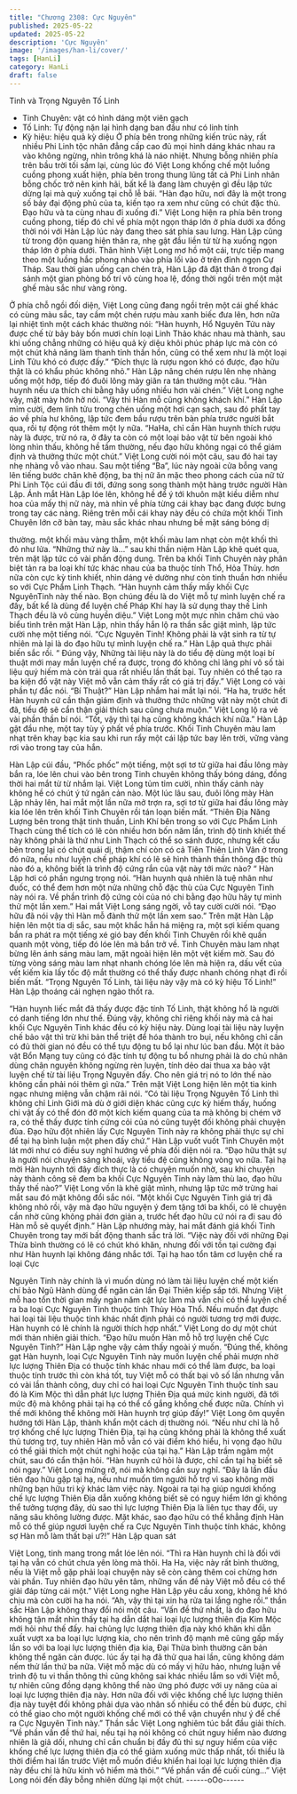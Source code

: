 ```yaml
---
title: "Chương 2308: Cực Nguyên"
published: 2025-05-22
updated: 2025-05-22
description: 'Cực Nguyên'
image: '/images/han-li/cover/'
tags: [HanLi]
category: HanLi
draft: false
---
```


Tinh và Trọng Nguyên Tố Linh

- Tinh Chuyên: vật có hình dáng một viên gạch
- Tố Linh: Tự động nặn lại hình dạng ban đầu như có linh tính
- Kỳ hiệu: hiệu quả kỳ diệu
Ở phía bên trong những kiến trúc này, rất nhiều Phi Linh tộc nhân
đẳng cấp cao đủ mọi hình dáng khác nhau ra vào không ngừng,
nhìn trông khá là náo nhiệt.
Nhưng bỗng nhiên phía trên bầu trời tối sầm lại, cùng lúc đó Việt
Long khống chế một luồng cuồng phong xuất hiện, phía bên trong
thung lũng tất cả Phi Linh nhân bỗng chốc trở nên kinh hãi, bất kể
là đang làm chuyện gì đều lập tức dừng lại mà quỳ xuống tại chỗ
lễ bái.
“Hàn đạo hữu, nơi đây là một trong số bảy đại động phủ của ta,
kiến tạo ra xem như cũng có chút đặc thù. Đạo hữu và ta cùng
nhau đi xuống đi.” Việt Long hiện ra phía bên trong cuồng phong,
tiếp đó chỉ về phía một ngọn tháp lớn ở phía dưới xa đồng thời
nói với Hàn Lập lúc này đang theo sát phía sau lưng.
Hàn Lập cũng từ trong độn quang hiện thân ra, nhẹ gật đầu liền
từ từ hạ xuống ngọn tháp lớn ở phía dưới.
Thân hình Việt Long mơ hồ một cái, trực tiếp mang theo một
luồng hắc phong nhào vào phía lối vào ở trên đỉnh ngọn Cự Tháp.
Sau thời gian uống cạn chén trà, Hàn Lập đã đặt thân ở trong đại
sảnh một gian phòng bố trí vô cùng hoa lệ, đồng thời ngồi trên
một mặt ghế màu sắc như vàng ròng.

Ở phía chỗ ngồi đối diện, Việt Long cũng đang ngồi trên một cái
ghế khác có cùng màu sắc, tay cầm một chén rượu màu xanh
biếc đưa lên, hơn nữa lại nhiệt tình một cách khác thường nói:
“Hàn huynh, Hổ Nguyên Tửu này được chế từ bảy bảy bốn mươi
chín loại Linh Thảo khác nhau mà thành, sau khi uống chẳng
những có hiệu quả kỳ diệu khôi phúc pháp lực mà còn có một
chút khả năng làm thanh tỉnh thần hồn, cũng có thể xem như là
một loại Linh Tửu khó có được đấy.”
“Đích thực là rượu ngon khó có được, đạo hữu thật là có khẩu
phúc không nhỏ.” Hàn Lập nâng chén rượu lên nhẹ nhàng uống
một hớp, tiếp đó đuôi lông mày giãn ra tán thưởng một câu.
“Hàn huynh nếu ưa thích chi bằng hãy uống nhiều hơn vài chén.”
Việt Long nghe vậy, mặt mày hớn hở nói.
“Vậy thì Hàn mỗ cũng không khách khí.” Hàn Lập mỉm cười, đem
linh tửu trong chén uống một hơi cạn sạch, sau đó phất tay áo về
phía hư không, lập tức đem bầu rượu trên bàn phía trước người
bắt qua, rồi tự động rót thêm một ly nữa.
“HaHa, chỉ cần Hàn huynh thích rượu này là được, trừ nó ra, ở
đây ta còn có một loại bảo vật từ bên ngoài khó lòng nhìn thấu,
không hề tầm thường, nếu đạo hữu không ngại có thể giám định
và thưởng thức một chút.” Việt Long cười nói một câu, sau đó hai
tay nhẹ nhàng vỗ vào nhau.
Sau một tiếng “Ba”, lúc này ngoài cửa bỗng vang lên tiếng bước
chân khẽ động, ba thị nữ ăn mặc theo phong cách của nữ tử Phi
Linh Tộc cúi đầu đi tới, đứng song song thành một hàng trước
người Hàn Lập.
Ánh mắt Hàn Lập lóe lên, không hề để ý tới khuôn mặt kiều diễm
như hoa của mấy thị nữ này, mà nhìn về phía từng cái khay bạc
đang được bưng trong tay các nàng.
Riêng trên mỗi cái khay này đều có chứa một khối Tinh Chuyên
lớn cỡ bàn tay, màu sắc khác nhau nhưng bề mặt sáng bóng dị

thường. một khối màu vàng thẫm, một khối màu lam nhạt còn một
khối thì đỏ như lửa.
“Những thứ này là…” sau khi thần niệm Hàn Lập khẽ quét qua,
trên mặt lập tức có vài phần động dung.
Trên ba khối Tinh Chuyên này phân biệt tản ra ba loại khí tức
khác nhau của ba thuộc tính Thổ, Hỏa Thủy. hơn nữa còn cực kỳ
tinh khiết, nhìn dáng vẻ dường như còn tinh thuần hơn nhiều so
với Cực Phẩm Linh Thạch.
“Hàn huynh cảm thấy mấy khối Cực NguyênTinh này thế nào.
Bọn chúng đều là do Việt mỗ tự mình luyện chế ra đấy, bất kể là
dùng để luyện chế Pháp Khí hay là sử dụng thay thế Linh Thạch
đều là vô cùng huyền diệu.” Việt Long một mực nhìn chăm chú
vào biểu tình trên mặt Hàn Lập, nhìn thấy hắn lộ ra thần sắc giật
mình, lập tức cười nhẹ một tiếng nói.
“Cực Nguyên Tinh! Không phải là vật sinh ra từ tự nhiên mà lại là
do đạo hữu tự mình luyện chế ra.” Hàn Lập quả thực phải biến
sắc rồi.
“ Đúng vậy, Những tài liệu này là do tiểu đệ dùng một loại bí thuật
mới may mắn luyện chế ra được, trong đó không chỉ lãng phí vô
số tài liệu quý hiếm mà còn trải qua rất nhiều lần thất bại. Tuy
nhiên có thể tạo ra ba kiện đồ vật này Việt mỗ vẫn cảm thấy rất có
giá trị đấy.” Việt Long có vài phần tự đắc nói.
“Bí Thuật?” Hàn Lập nhắm hai mắt lại nói.
“Ha ha, trước hết Hàn huynh cứ cần thận giám định và thưởng
thức những vật này một chút đi đã, tiểu đệ sẽ cẩn thận giải thích
sau cũng chưa muộn.” Việt Long lộ ra vẻ vài phần thần bí nói.
“Tốt, vậy thì tại hạ cũng không khách khí nữa.” Hàn Lập gật đầu
nhẹ, một tay tùy ý phất về phía trước.
Khối Tinh Chuyên màu lam nhạt trên khay bạc kia sau khi run rẩy
một cái lập tức bay lên trời, vững vàng rơi vào trong tay của hắn.

Hàn Lập cúi đầu, “Phốc phốc” một tiếng, một sợi tơ từ giữa hai
đầu lông mày bắn ra, lóe lên chui vào bên trong Tinh chuyên
không thấy bóng dáng, đồng thời hai mắt từ từ nhắm lại.
Việt Long tủm tỉm cười, nhìn thấy cảnh này không hề có chút ý tứ
ngăn cản nào.
Một lúc lâu sau, đuôi lông mày Hàn Lập nhảy lên, hai mắt một lần
nữa mở trợn ra, sợi tơ từ giữa hai đầu lông mày kia lóe lên trên
khối Tinh Chuyên rồi tán loạn biến mất.
“Thiên Địa Năng Lượng bên trong thật tinh thuần, Linh Khí bên
trong so với Cực Phẩm Linh Thạch cùng thể tích có lẽ còn nhiều
hơn bốn năm lần, trình độ tinh khiết thế này không phải là thứ
như Linh Thạch có thể so sánh được, nhưng kết cấu bên trong lại
có chút quái dị, thậm chí còn có cả Tiên Thiên Linh Vân ở trong
đó nữa, nếu như luyện chế pháp khí có lẽ sẽ hình thành thần
thông đặc thù nào đó a, không biết là trình độ cứng rắn của vật
này tới mức nào? “ Hàn Lập hơi có phần ngưng trọng nói.
“Hàn huynh quả nhiên là tuệ nhãn như đuốc, có thể đem hơn một
nửa những chỗ đặc thù của Cực Nguyên Tinh này nói ra. Về phần
trình độ cứng cỏi của nó chi bằng đạo hữu hãy tự mình thử một
lần xem.” Hai mắt Việt Long sáng ngời, vỗ tay cười cười nói.
“Đạo hữu đã nói vậy thì Hàn mỗ đành thử một lần xem sao.” Trên
mặt Hàn Lập hiện lên một tia dị sắc, sau một khắc hắn há miệng
ra, một sợi kiếm quang bắn ra phát ra một tiếng xé gió bay đến
khối Tinh Chuyên rồi khẽ quấn quanh một vòng, tiếp đó lóe lên
mà bắn trở về.
Tinh Chuyên màu lam nhạt bừng lên ánh sáng màu lam, mặt
ngoài hiện lên một vệt kiếm mờ.
Sau đó từng vòng sáng màu lam nhạt nhanh chóng lóe lên mà
hiện ra, dấu vết của vết kiếm kia lấy tốc độ mắt thường có thể
thấy được nhanh chóng nhạt đi rồi biến mất.
“Trọng Nguyên Tố Linh, tài liệu này vậy mà có kỳ hiệu Tố Linh!”
Hàn Lập thoáng cái nghẹn ngào thốt ra.

“Hàn huynh liếc mắt đã thấy được đặc tính Tố Linh, thật không hổ
là người có danh tiếng lớn như thế. Đúng vậy, không chỉ riêng
khối này mà cả hai khối Cực Nguyên Tinh khác đều có kỳ hiệu
này. Dùng loại tài liệu này luyện chế bảo vật thì trừ khi bản thể
triệt để hóa thành tro bụi, nếu không chỉ cần có đủ thời gian nó
đều có thể tựu động tu bổ lại như lúc ban đầu. Một ít bảo vật Bổn
Mạng tuy cũng có đặc tính tự động tu bổ nhưng phải là do chủ
nhân dùng chân nguyên không ngừng rèn luyện, tính dẻo dai thua
xa bảo vật luyện chế từ tài liệu Trọng Nguyên đấy. Cho nên giá trị
nó to lớn thế nào không cần phải nói thêm gì nữa.”
Trên mặt Việt Long hiện lên một tia kinh ngạc nhưng miệng vẫn
chậm rãi nói.
“Có tài liệu Trọng Nguyên Tố Linh thì không chỉ Linh Giới mà dù ở
giới diện khác cũng cực kỳ hiếm thấy, huống chi vật ấy có thể đón
đỡ một kích kiếm quang của ta mà không bị chém vỡ ra, có thể
thấy được tính cứng cỏi của nó cũng tuyệt đối không phải chuyện
đùa. Đạo hữu đột nhiên lấy Cực Nguyên Tinh này ra không phải
thực sự chỉ để tại hạ bình luận một phen đấy chứ.” Hàn Lập vuốt
vuốt Tinh Chuyên một lát mới như có điều suy nghĩ hướng về
phía đối diện nói ra.
“Đạo hữu thật sự là người nói chuyện sảng khoái, vậy tiểu đệ
cũng không vòng vo nữa. Tại hạ mời Hàn huynh tới đây đích thực
là có chuyện muốn nhờ, sau khi chuyện này thành công sẽ đem
ba khối Cực Nguyên Tinh này làm thù lao, đạo hữu thấy thế nào?”
Việt Long vốn là khẽ giật mình, nhưng lập tức mở trừng hai mắt
sau đó mặt không đổi sắc nói.
“Một khối Cực Nguyên Tinh giá trị đã không nhỏ rồi, vậy mà đạo
hữu nguyện ý đem tặng tới ba khối, có lẽ chuyện cần nhờ cũng
không phải đơn giản a, trước hết đạo hữu cứ nói ra đi sau đó Hàn
mỗ sẽ quyết định.” Hàn Lập nhướng mày, hai mắt đánh giá khối
Tinh Chuyên trong tay mới bất động thanh sắc trả lời.
“Việc này đối với những Đại Thừa bình thường có lẽ có chút khó
khăn, nhưng đối với tồn tại cường đại như Hàn huynh lại không
đáng nhắc tới. Tại hạ hao tổn tâm cơ luyện chế ra loại Cực

Nguyên Tinh này chính là vì muốn dùng nó làm tài liệu luyện chế
một kiến chí bảo Ngũ Hành dùng để ngăn cản lần Đại Thiên kiếp
sắp tới. Nhưng Việt mỗ hao tổn thời gian mấy ngàn năm cật lực
làm mà vẫn chỉ có thể luyện chế ra ba loại Cực Nguyên Tinh
thuộc tính Thủy Hỏa Thổ. Nếu muốn đạt được hai loại tài liệu
thuộc tính khác nhất định phải có người tương trợ mới được. Hàn
huynh có lẽ chính là người thích hợp nhất.” Việt Long do dự một
chút mới thản nhiên giải thích.
“Đạo hữu muốn Hàn mỗ hỗ trợ luyện chế Cực Nguyên Tinh?” Hàn
Lập nghe vậy cảm thấy ngoài ý muốn.
“Đúng thế, không gạt Hàn huynh, loại Cực Nguyên Tinh này muốn
luyện chế phải mượn nhờ lực lượng Thiên Địa có thuộc tính khác
nhau mới có thể làm được, ba loại thuộc tính trước thì còn khá
tốt, tuy Việt mỗ có thất bại vô số lần nhưng vẫn có vài lần thành
công, duy chỉ có hai loại Cực Nguyên Tinh thuộc tính sau đó là
Kim Mộc thì dẫn phát lực lượng Thiên Địa quá mức kinh người,
đã tới mức độ mà không phải tại hạ có thể cố gắng khống chế
được nữa. Chính vì thế mới không thể không mời Hàn huynh trợ
giúp đấy!” Việt Long ôm quyền hướng tới Hàn Lập, thành khẩn
một cách dị thường nói.
“Nếu như chỉ là hỗ trợ khống chế lực lượng Thiên Địa, tại hạ cũng
không phải là không thể xuất thủ tương trợ, tuy nhiên Hàn mỗ vẫn
có vài điểm khó hiểu, hi vọng đạo hữu có thể giải thích một chút
nghi hoặc của tại hạ.” Hàn Lập trầm ngâm một chút, sau đó cẩn
thận hỏi.
“Hàn huynh cứ hỏi là được, chỉ cần tại hạ biết sẽ nói ngay.” Việt
Long mừng rỡ, nói mà không cần suy nghĩ.
“Đây là lần đầu tiên đạo hữu gặp tại hạ, nếu như muốn tìm người
hỗ trợ vì sao không mời những bạn hữu tri kỷ khác làm việc này.
Ngoài ra tại hạ giúp ngươi khống chế lực lượng Thiên Địa dẫn
xuống không biết sẽ có nguy hiểm lớn gì không thể tưởng tượng
đây, dù sao thì lực lượng Thiên Địa là liên tục thay đổi, uy năng
sâu không lường được. Mặt khác, sao đạo hữu có thể khẳng định
Hàn mỗ có thể giúp ngươi luyện chế ra Cực Nguyên Tinh thuộc
tính khác, không sợ Hàn mỗ làm thất bại ư?!” Hàn Lập quan sát

Việt Long, tinh mang trong mắt lóe lên nói.
“Thì ra Hàn huynh chỉ là đối với tại hạ vẫn có chút chưa yên lòng
mà thôi. Ha Ha, việc này rất bình thường, nếu là Việt mỗ gặp phải
loại chuyện này sẽ còn càng thêm coi chừng hơn vài phần. Tuy
nhiên đạo hữu yên tâm, những vấn đề này Việt mỗ đều có thể giải
đáp từng cái một.” Việt Long nghe Hàn Lập yêu cầu xong, không
hề khó chịu mà còn cười ha ha nói.
“Ah, vậy thì tại xin hạ rửa tai lắng nghe rồi.” thần sắc Hàn Lập
không thay đổi nói một câu.
“Vấn đề thứ nhất, là do đạo hữu không tận mắt nhìn thấy tại hạ
dẫn dắt hai loại lực lượng thiên địa Kim Mộc mới hỏi như thế đấy.
hai chủng lực lượng thiên địa này khó khăn khi dẫn xuất vượt xa
ba loại lực lượng kia, cho nên trình độ mạnh mẽ cũng gấp mấy
lần so với ba loại lực lượng thiên địa kia, Đại Thừa bình thường
căn bản không thể ngăn cản được. lúc ấy tại hạ đã thử qua hai
lần, cũng không dám nếm thử lần thứ ba nữa. Việt mỗ mặc dù có
mấy vị hữu hảo, nhưng luận về trình độ tu vi thần thông thì cũng
không sai khác nhiều lắm so với Việt mỗ, tự nhiên cũng đồng
dạng không thể nào ứng phó được với uy năng của ai loại lực
lượng thiên địa này. Hơn nữa đối với việc khống chế lực lượng
thiên địa này tuyệt đối không phải dựa vào nhân số nhiều có thể
đền bù được, chỉ có thể giao cho một người khống chế mới có thể
vận chuyển như ý để chế ra Cực Nguyên Tinh này.” Thần sắc Việt
Long nghiêm túc bắt đầu giải thích.
“Về phần vấn đề thứ hai, nếu tại hạ nói không có chút nguy hiểm
nào đương nhiên là giả dối, nhưng chỉ cần chuẩn bị đầy đủ thì sự
nguy hiểm của việc khống chế lực lượng thiên địa có thể giảm
xuống mức thấp nhất, tối thiểu là thời điểm hai lần trước Việt mỗ
muốn điều khiển hai loại lực lượng thiên địa này đều chỉ là hữu
kinh vô hiểm mà thôi.”
“Về phần vấn đề cuối cùng…” Việt Long nói đến đây bỗng nhiên
dừng lại một chút.
------oOo------
